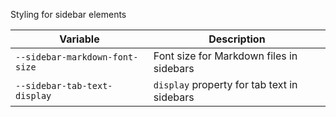 Styling for sidebar elements

| Variable                       | Description                                 |
| ------------------------------ | ------------------------------------------- |
| `--sidebar-markdown-font-size` | Font size for Markdown files in sidebars    |
| `--sidebar-tab-text-display`   | `display` property for tab text in sidebars | 
